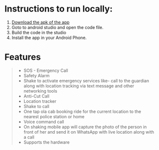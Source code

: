 # Instructions to run locally:
1. [Download the apk of the app](https://github.com/yubhav/Hack4She/tree/MobileApplication)
2. Goto to android studio and open the code file. 
3. Build the code in the studio 
4. Install the app in your Android Phone.


# Features

>* SOS - Emergency Call
>* Safety Alarm
>* Shake to activate emergency services like- call to the guardian along with location tracking via text message and other networking tools
>* Anti-Cut Call
>* Location tracker
>* Shake to call
>* One tap ola cab booking ride for the current location to the nearest police station or home
>* Voice command call
>* On shaking mobile app will capture the photo of the person in front of her and send it on WhatsApp with live location along with a call
>* Supports the hardware
